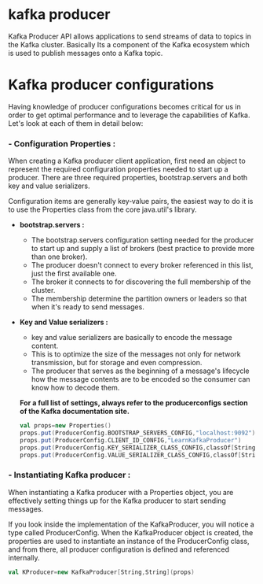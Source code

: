 # kafka producer
Kafka Producer API allows applications to send streams of data to topics in the Kafka cluster. Basically Its a component of the Kafka ecosystem which is used to publish messages onto a Kafka topic.

# Kafka producer configurations
Having knowledge of producer configurations becomes critical for us in order to get optimal performance and to leverage the capabilities of Kafka. Let's look at each of them in detail below:

### - Configuration Properties : 
When creating a Kafka producer client application, first need an object to represent the required configuration properties needed to start up a producer. There are three required properties, bootstrap.servers and both key and value serializers.

Configuration items are generally key‑value pairs, the easiest way to do it is to use the Properties class from the core java.util's library.

 - **bootstrap.servers :** 
	 - The bootstrap.servers configuration setting needed for the producer to start up and supply a list of brokers (best practice to provide more than one broker).
	 - The producer doesn't connect to every broker referenced in this list, just the first available one.
	 - The broker it connects to for discovering the full membership of the cluster.
	 - The membership  determine the partition owners or leaders so that when it's ready to send messages.
	 
 - **Key and Value serializers :**
	 - key and value serializers are basically to encode the message content.
	 - This is to optimize the size of the messages not only for network transmission, but for storage and even compression.
	 - The producer that serves as the beginning of a message's lifecycle how the message contents are to be encoded so the consumer can know how to decode them.

	**For a full list of settings, always refer to the producerconfigs section of the Kafka documentation site.**

	```scala
	val props=new Properties()
	props.put(ProducerConfig.BOOTSTRAP_SERVERS_CONFIG,"localhost:9092")
	props.put(ProducerConfig.CLIENT_ID_CONFIG,"LearnKafkaProducer")
	props.put(ProducerConfig.KEY_SERIALIZER_CLASS_CONFIG,classOf[StringSerializer].getName)
	props.put(ProducerConfig.VALUE_SERIALIZER_CLASS_CONFIG,classOf[StringSerializer].getName)
	```
	 

### - Instantiating Kafka producer :
When instantiating a Kafka producer with a Properties object, you are effectively setting things up for the Kafka producer to start sending messages.

If you look inside the implementation of the KafkaProducer, you will notice a type called ProducerConfig. When the KafkaProducer object is created, the properties are used to instantiate an instance of the ProducerConfig class, and from there, all producer configuration is defined and referenced internally.

```scala
val KProducer=new KafkaProducer[String,String](props)
```



<!--stackedit_data:
eyJoaXN0b3J5IjpbLTE5NTMxODgxNTYsLTE1ODk3ODY1MTgsNj
ExMDA5MzYzLDExNjg0OTgyMDIsNzUyMjQ5NzE1LC0yODg0MDY0
ODcsMTYxNzQ5NTc0NCwzNjI2MTk0ODEsMjAzNTgyMTUzNCwtMT
I5ODExMjMxNCwtNDQ1MjMwNzMwLC05Njk5NTkzNiwtMTY2MDU0
OTM2OSwtMTYzNDc1MzcxNSwxMTg1NTc3MDcwLC0yMDU0NDg2Nj
gxLC00NzA0NTI2MDgsNjUwODk4MTgsLTIwODg3NDY2MTIsLTIw
ODg3NDY2MTJdfQ==
-->